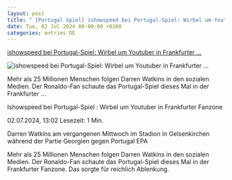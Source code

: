 ```yaml
---
layout: post
title: " [Portugal Spiel] ishowspeed bei Portugal-Spiel: Wirbel um Youtuber in Frankfurter ..."
date: Tue, 02 Jul 2024 00:00:00 +0200
categories: entries DE
---
```

[ishowspeed bei Portugal-Spiel: Wirbel um Youtuber in Frankfurter ...](https://www.faz.net/aktuell/gesellschaft/menschen/ishowspeed-bei-portugal-spiel-wirbel-um-youtuber-in-frankfurter-fanzone-19827704.html)

![ishowspeed bei Portugal-Spiel: Wirbel um Youtuber in Frankfurter ...](https://media1.faz.net/ppmedia/aktuell/sport/2570036900/1.9827785/facebook_teaser/darren-watkins-am-vergangenen.jpg)

Mehr als 25 Millionen Menschen folgen Darren Watkins in den sozialen Medien. Der Ronaldo-Fan schaute das Portugal-Spiel dieses Mal in der Frankfurter ...

Ishowspeed bei Portugal-Spiel : Wirbel um Youtuber in Frankfurter Fanzone

02.07.2024, 13:02 Lesezeit: 1 Min.

Darren Watkins am vergangenen Mittwoch im Stadion in Gelsenkirchen während der Partie Georgien gegen Portugal EPA

Mehr als 25 Millionen Menschen folgen Darren Watkins in den sozialen Medien. Der Ronaldo-Fan schaute das Portugal-Spiel dieses Mal in der Frankfurter Fanzone. Das sorgte für reichlich Ablenkung.

